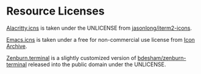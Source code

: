 # Resource Licenses

[Alacritty.icns](Alacritty.icns) is taken under the UNLICENSE from
[jasonlong/iterm2-icons](https://github.com/jasonlong/iterm2-icons).

[Emacs.icns](Emacs.icns) is taken under a free for non-commercial use license
from [Icon
Archive](http://www.iconarchive.com/show/button-ui-requests-6-icons-by-blackvariant/Emacs-icon.html).

[Zenburn.terminal](Zenburn.terminal) is a slightly customized version of
[bdesham/zenburn-terminal](https://github.com/bdesham/zenburn-terminal)
released into the public domain under the UNLICENSE.
